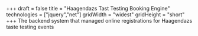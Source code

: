 +++
draft = false
title = "Haagendazs Tast Testing Booking Engine"
technologies = ["jquery","net"]
gridWidth = "widest"
gridHeight = "short"
+++
The backend system that managed online registrations for Haagendazs taste testing events
